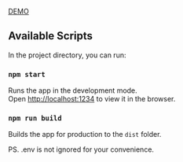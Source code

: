 [DEMO](https://khromove.github.io/new-york-times/)

## Available Scripts

In the project directory, you can run:

### `npm start`

Runs the app in the development mode.<br>
Open [http://localhost:1234](http://localhost:1234) to view it in the browser.

### `npm run build`

Builds the app for production to the `dist` folder.<br>

PS. .env is not ignored for your convenience.

